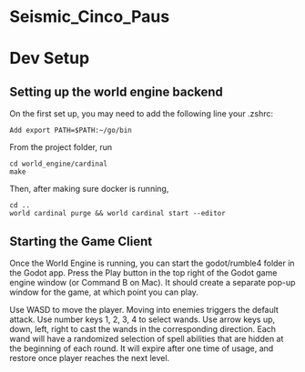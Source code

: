 # Seismic_Cinco_Paus

# Dev Setup

## Setting up the world engine backend 
On the first set up, you may need to add the following line your .zshrc:
```
Add export PATH=$PATH:~/go/bin
```
From the project folder, run 
```
cd world_engine/cardinal
make
```
Then, after making sure docker is running,
```
cd .. 
world cardinal purge && world cardinal start --editor
```

## Starting the Game Client
Once the World Engine is running, you can start the godot/rumble4 folder in the Godot app. Press the Play button in the top right of the Godot game engine window (or Command B on Mac). It should create a separate pop-up window for the game, at which point you can play.

Use WASD to move the player. Moving into enemies triggers the default attack. Use number keys 1, 2, 3, 4 to select wands. Use arrow keys up, down, left, right to cast the wands in the corresponding direction. Each wand will have a randomized selection of spell abilities that are hidden at the beginning of each round. It will expire after one time of usage, and restore once player reaches the next level.

